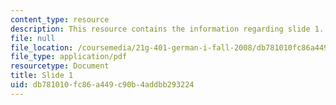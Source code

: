 ```yaml
---
content_type: resource
description: This resource contains the information regarding slide 1.
file: null
file_location: /coursemedia/21g-401-german-i-fall-2008/db781010fc86a449c90b4addbb293224_MIT21G_401F08_group1.pdf
file_type: application/pdf
resourcetype: Document
title: Slide 1
uid: db781010-fc86-a449-c90b-4addbb293224
---
```


